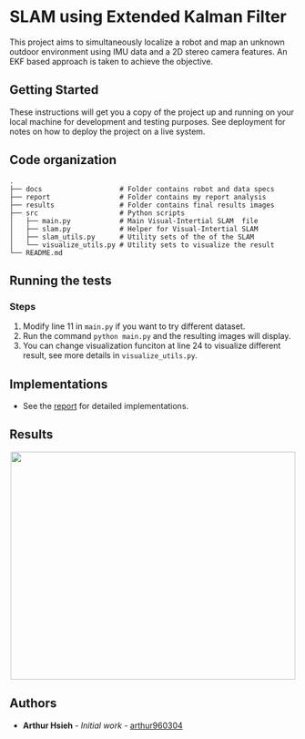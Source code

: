 # SLAM using Extended Kalman Filter

This project aims to simultaneously localize a robot and map an unknown outdoor environment using IMU data and a 2D stereo camera features. An EKF based approach is taken to achieve the objective.


## Getting Started

These instructions will get you a copy of the project up and running on your local machine for development and testing purposes. See deployment for notes on how to deploy the project on a live system.

## Code organization

    .
    ├── docs                   # Folder contains robot and data specs
    ├── report                 # Folder contains my report analysis
    ├── results                # Folder contains final results images
    ├── src                    # Python scripts
    │   ├── main.py            # Main Visual-Intertial SLAM  file
    │   ├── slam.py            # Helper for Visual-Intertial SLAM
    │   ├── slam_utils.py	   # Utility sets of the of the SLAM
    │   └── visualize_utils.py # Utility sets to visualize the result
    └── README.md

## Running the tests

### Steps

1. Modify line 11 in `main.py` if you want to try different dataset.
2. Run the command `python main.py` and the resulting images will display.
3. You can change visualization funciton at line 24 to visualize different result, see more details in `visualize_utils.py`.

## Implementations

* See the [report](https://github.com/arthur960304/visual-inertial-slam/blob/master/report/report.pdf) for detailed implementations.

## Results

<p align="center">
  <img width="500" height="400" src="https://github.com/arthur960304/visual-inertial-slam/blob/master/results/compare22.png">
</p>


## Authors

* **Arthur Hsieh** - *Initial work* - [arthur960304](https://github.com/arthur960304)
